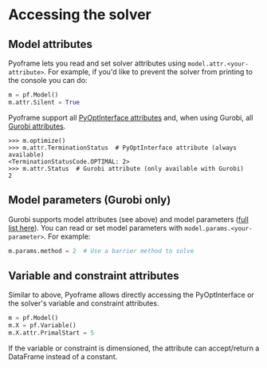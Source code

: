 # Accessing the solver

## Model attributes

Pyoframe lets you read and set solver attributes using `model.attr.<your-attribute>`. For example, if you'd like to prevent the solver from printing to the console you can do:

```python
m = pf.Model()
m.attr.Silent = True
```

Pyoframe support all [PyOptInterface attributes](https://metab0t.github.io/PyOptInterface/model.html#id1) and, when using Gurobi, all [Gurobi attributes](https://docs.gurobi.com/projects/optimizer/en/current/reference/attributes/model.html).

```pycon
>>> m.optimize()
>>> m.attr.TerminationStatus  # PyOptInterface attribute (always available)
<TerminationStatusCode.OPTIMAL: 2>
>>> m.attr.Status  # Gurobi attribute (only available with Gurobi)
2

```

## Model parameters (Gurobi only)

Gurobi supports model attributes (see above) and model parameters ([full list here](https://docs.gurobi.com/projects/optimizer/en/current/reference/parameters.html)). You can read or set model parameters with `model.params.<your-parameter>`. For example:

```python
m.params.method = 2  # Use a barrier method to solve
```

## Variable and constraint attributes

Similar to above, Pyoframe allows directly accessing the PyOptInterface or the solver's variable and constraint attributes.

```python
m = pf.Model()
m.X = pf.Variable()
m.X.attr.PrimalStart = 5
```

If the variable or constraint is dimensioned, the attribute can accept/return a DataFrame instead of a constant.


